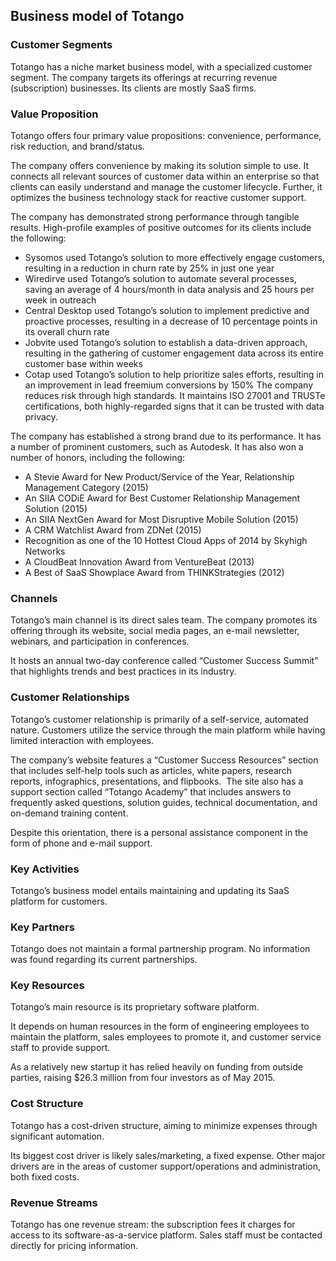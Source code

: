 Business model of Totango
-------------------------

 ### Customer Segments

 Totango has a niche market business model, with a specialized customer segment. The company targets its offerings at recurring revenue (subscription) businesses. Its clients are mostly SaaS firms.

 ### Value Proposition

 Totango offers four primary value propositions: convenience, performance, risk reduction, and brand/status.

 The company offers convenience by making its solution simple to use. It connects all relevant sources of customer data within an enterprise so that clients can easily understand and manage the customer lifecycle. Further, it optimizes the business technology stack for reactive customer support.

 The company has demonstrated strong performance through tangible results. High-profile examples of positive outcomes for its clients include the following:

  * Sysomos used Totango’s solution to more effectively engage customers, resulting in a reduction in churn rate by 25% in just one year
 * Wiredirve used Totango’s solution to automate several processes, saving an average of 4 hours/month in data analysis and 25 hours per week in outreach
 * Central Desktop used Totango’s solution to implement predictive and proactive processes, resulting in a decrease of 10 percentage points in its overall churn rate
 * Jobvite used Totango’s solution to establish a data-driven approach, resulting in the gathering of customer engagement data across its entire customer base within weeks
 * Cotap used Totango’s solution to help prioritize sales efforts, resulting in an improvement in lead freemium conversions by 150%
  The company reduces risk through high standards. It maintains ISO 27001 and TRUSTe certifications, both highly-regarded signs that it can be trusted with data privacy.

 The company has established a strong brand due to its performance. It has a number of prominent customers, such as Autodesk. It has also won a number of honors, including the following:

  * A Stevie Award for New Product/Service of the Year, Relationship Management Category (2015)
 * An SIIA CODiE Award for Best Customer Relationship Management Solution (2015)
 * An SIIA NextGen Award for Most Disruptive Mobile Solution (2015)
 * A CRM Watchlist Award from ZDNet (2015)
 * Recognition as one of the 10 Hottest Cloud Apps of 2014 by Skyhigh Networks
 * A CloudBeat Innovation Award from VentureBeat (2013)
 * A Best of SaaS Showplace Award from THINKStrategies (2012)
  ### Channels

 Totango’s main channel is its direct sales team. The company promotes its offering through its website, social media pages, an e-mail newsletter, webinars, and participation in conferences.

 It hosts an annual two-day conference called “Customer Success Summit” that highlights trends and best practices in its industry.

 ### Customer Relationships

 Totango’s customer relationship is primarily of a self-service, automated nature. Customers utilize the service through the main platform while having limited interaction with employees.

 The company’s website features a “Customer Success Resources” section that includes self-help tools such as articles, white papers, research reports, infographics, presentations, and flipbooks.  The site also has a support section called “Totango Academy” that includes answers to frequently asked questions, solution guides, technical documentation, and on-demand training content.

 Despite this orientation, there is a personal assistance component in the form of phone and e-mail support.

 ### Key Activities

 Totango’s business model entails maintaining and updating its SaaS platform for customers.

 ### Key Partners

 Totango does not maintain a formal partnership program. No information was found regarding its current partnerships.

 ### Key Resources

 Totango’s main resource is its proprietary software platform.

 It depends on human resources in the form of engineering employees to maintain the platform, sales employees to promote it, and customer service staff to provide support.

 As a relatively new startup it has relied heavily on funding from outside parties, raising $26.3 million from four investors as of May 2015.

 ### Cost Structure

 Totango has a cost-driven structure, aiming to minimize expenses through significant automation.

 Its biggest cost driver is likely sales/marketing, a fixed expense. Other major drivers are in the areas of customer support/operations and administration, both fixed costs.

 ### Revenue Streams

 Totango has one revenue stream: the subscription fees it charges for access to its software-as-a-service platform. Sales staff must be contacted directly for pricing information.